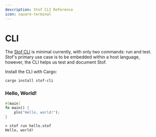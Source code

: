 ```yaml
---
description: Stof CLI Reference
icon: square-terminal
---
```


# CLI

The [Stof CLI](https://crates.io/crates/stof-cli) is minimal currently, with only two commands: run and test. Stof's primary use case is to be embedded within a host language, however, the CLI helps us test and document Stof.

Install the CLI with Cargo:

```sh
cargo install stof-cli
```

### Hello, World!

```rust
#[main]
fn main() {
    pln("Hello, world!");
}
```

```
> stof run hello.stof
Hello, world!
```
